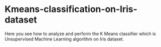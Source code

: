 # Kmeans-classification-on-Iris-dataset
Here you see how to analyze and perform the K Means classifier which is Unsupervised Machine Learning algorithm on Iris dataset.
